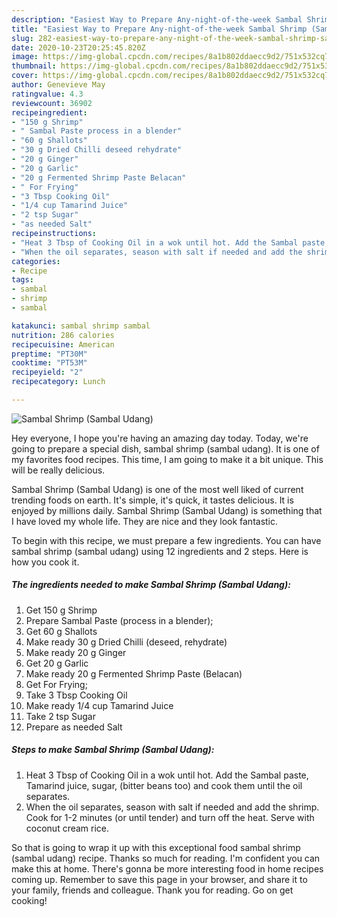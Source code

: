 ```yaml
---
description: "Easiest Way to Prepare Any-night-of-the-week Sambal Shrimp (Sambal Udang)"
title: "Easiest Way to Prepare Any-night-of-the-week Sambal Shrimp (Sambal Udang)"
slug: 282-easiest-way-to-prepare-any-night-of-the-week-sambal-shrimp-sambal-udang
date: 2020-10-23T20:25:45.820Z
image: https://img-global.cpcdn.com/recipes/8a1b802ddaecc9d2/751x532cq70/sambal-shrimp-sambal-udang-recipe-main-photo.jpg
thumbnail: https://img-global.cpcdn.com/recipes/8a1b802ddaecc9d2/751x532cq70/sambal-shrimp-sambal-udang-recipe-main-photo.jpg
cover: https://img-global.cpcdn.com/recipes/8a1b802ddaecc9d2/751x532cq70/sambal-shrimp-sambal-udang-recipe-main-photo.jpg
author: Genevieve May
ratingvalue: 4.3
reviewcount: 36902
recipeingredient:
- "150 g Shrimp"
- " Sambal Paste process in a blender"
- "60 g Shallots"
- "30 g Dried Chilli deseed rehydrate"
- "20 g Ginger"
- "20 g Garlic"
- "20 g Fermented Shrimp Paste Belacan"
- " For Frying"
- "3 Tbsp Cooking Oil"
- "1/4 cup Tamarind Juice"
- "2 tsp Sugar"
- "as needed Salt"
recipeinstructions:
- "Heat 3 Tbsp of Cooking Oil in a wok until hot. Add the Sambal paste, Tamarind juice, sugar, (bitter beans too) and cook them until the oil separates."
- "When the oil separates, season with salt if needed and add the shrimp. Cook for 1-2 minutes (or until tender) and turn off the heat. Serve with coconut cream rice."
categories:
- Recipe
tags:
- sambal
- shrimp
- sambal

katakunci: sambal shrimp sambal 
nutrition: 286 calories
recipecuisine: American
preptime: "PT30M"
cooktime: "PT53M"
recipeyield: "2"
recipecategory: Lunch

---
```



![Sambal Shrimp (Sambal Udang)](https://img-global.cpcdn.com/recipes/8a1b802ddaecc9d2/751x532cq70/sambal-shrimp-sambal-udang-recipe-main-photo.jpg)

Hey everyone, I hope you're having an amazing day today. Today, we're going to prepare a special dish, sambal shrimp (sambal udang). It is one of my favorites food recipes. This time, I am going to make it a bit unique. This will be really delicious.

Sambal Shrimp (Sambal Udang) is one of the most well liked of current trending foods on earth. It's simple, it's quick, it tastes delicious. It is enjoyed by millions daily. Sambal Shrimp (Sambal Udang) is something that I have loved my whole life. They are nice and they look fantastic.




To begin with this recipe, we must prepare a few ingredients. You can have sambal shrimp (sambal udang) using 12 ingredients and 2 steps. Here is how you cook it.

<!--inarticleads1-->

##### The ingredients needed to make Sambal Shrimp (Sambal Udang):

1. Get 150 g Shrimp
1. Prepare  Sambal Paste (process in a blender);
1. Get 60 g Shallots
1. Make ready 30 g Dried Chilli (deseed, rehydrate)
1. Make ready 20 g Ginger
1. Get 20 g Garlic
1. Make ready 20 g Fermented Shrimp Paste (Belacan)
1. Get  For Frying;
1. Take 3 Tbsp Cooking Oil
1. Make ready 1/4 cup Tamarind Juice
1. Take 2 tsp Sugar
1. Prepare as needed Salt




<!--inarticleads2-->

##### Steps to make Sambal Shrimp (Sambal Udang):

1. Heat 3 Tbsp of Cooking Oil in a wok until hot. Add the Sambal paste, Tamarind juice, sugar, (bitter beans too) and cook them until the oil separates.
1. When the oil separates, season with salt if needed and add the shrimp. Cook for 1-2 minutes (or until tender) and turn off the heat. Serve with coconut cream rice.




So that is going to wrap it up with this exceptional food sambal shrimp (sambal udang) recipe. Thanks so much for reading. I'm confident you can make this at home. There's gonna be more interesting food in home recipes coming up. Remember to save this page in your browser, and share it to your family, friends and colleague. Thank you for reading. Go on get cooking!
